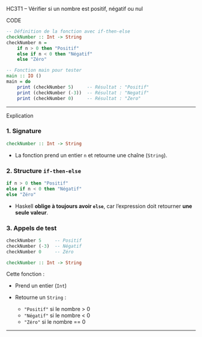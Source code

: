 HC3T1 – Vérifier si un nombre est positif, négatif ou nul

CODE 

```haskell
-- Définition de la fonction avec if-then-else
checkNumber :: Int -> String
checkNumber n =
    if n > 0 then "Positif"
    else if n < 0 then "Négatif"
    else "Zéro"

-- Fonction main pour tester
main :: IO ()
main = do
    print (checkNumber 5)     -- Résultat : "Positif"
    print (checkNumber (-3))  -- Résultat : "Negatif"
    print (checkNumber 0)     -- Résultat : "Zero"
```

---

Explication

### 1. Signature

```haskell
checkNumber :: Int -> String
```

* La fonction prend un entier `n` et retourne une chaîne (`String`).

### 2. Structure `if-then-else`

```haskell
if n > 0 then "Positif"
else if n < 0 then "Négatif"
else "Zéro"
```

* Haskell **oblige à toujours avoir `else`**, car l’expression doit retourner **une seule valeur**.

### 3. Appels de test

```haskell
checkNumber 5     -- Positif
checkNumber (-3)  -- Négatif
checkNumber 0     -- Zéro
```

```haskell
checkNumber :: Int -> String
```

Cette fonction :

* Prend un entier (`Int`)
* Retourne un `String` :

  * `"Positif"` si le nombre > 0
  * `"Négatif"` si le nombre < 0
  * `"Zéro"` si le nombre == 0

---
